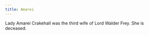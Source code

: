 ```yaml
---
title: Amarei
---
```


Lady Amarei Crakehall was the third wife of Lord Walder Frey. She is deceased.


